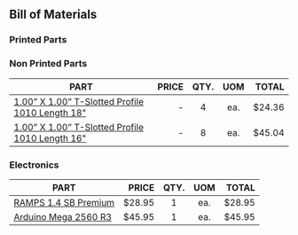 Bill of Materials
---

### Printed Parts

### Non Printed Parts

| PART                                                                    | PRICE         | QTY. | UOM  | TOTAL    |
|-------------------------------------------------------------------------|--------------:|:----:|:----:|---------:|
| [1.00” X 1.00” T-Slotted Profile 1010 Length 18"](https://8020.net/shop/1010.html)      |    -    |  4   |  ea. |   $24.36 |
| [1.00” X 1.00” T-Slotted Profile 1010 Length 16"](https://8020.net/shop/1010.html)      |    -    |  8   |  ea. |   $45.04 |

### Electronics
| PART                                                                                           | PRICE   | QTY. | UOM  | TOTAL    |
|------------------------------------------------------------------------------------------------|--------:|:----:|:----:|---------:|
| [RAMPS 1.4 SB Premium](https://www.tindie.com/products/staticboards/ramps-14-sb-premium/)      |  $28.95 |   1  |  ea. |   $28.95 |
| [Arduino Mega 2560 R3](https://8020.net/shop/1010.html)                                        |  $45.95 |   1  |  ea. |   $45.95 |

